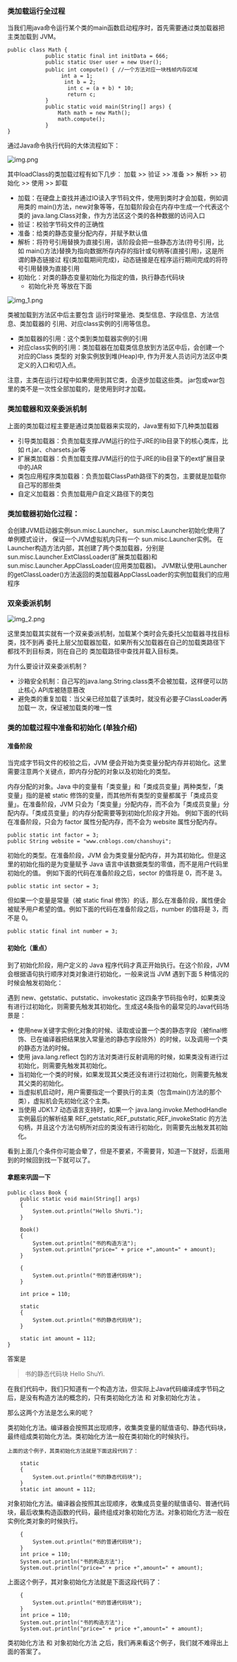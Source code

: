 ### 类加载运行全过程 
当我们用java命令运行某个类的main函数启动程序时，首先需要通过类加载器把主类加载到 JVM。

```
public class Math {
            public static final int initData = 666;
            public static User user = new User();
            public int compute() { //一个方法对应一块栈帧内存区域
                 int a = 1;
                  int b = 2;
                   int c = (a + b) * 10;
                   return c;
            }
            public static void main(String[] args) {
                Math math = new Math();
                math.compute();
            }
}

```
通过Java命令执行代码的大体流程如下：

![img.png](img.png)

其中loadClass的类加载过程有如下几步： 加载 >> 验证 >> 准备 >> 解析 >> 初始化 >> 使用 >> 卸载 
+ 加载：在硬盘上查找并通过IO读入字节码文件，使用到类时才会加载，例如调用类的 main()方法，new对象等等，在加载阶段会在内存中生成一个代表这个类的 java.lang.Class对象，作为方法区这个类的各种数据的访问入口 
+ 验证：校验字节码文件的正确性 
+ 准备：给类的静态变量分配内存，并赋予默认值 
+ 解析：将符号引用替换为直接引用，该阶段会把一些静态方法(符号引用，比如 main()方法)替换为指向数据所存内存的指针或句柄等(直接引用)，这是所谓的静态链接过 程(类加载期间完成)，动态链接是在程序运行期间完成的将符号引用替换为直接引用
+ 初始化：对类的静态变量初始化为指定的值，执行静态代码块
  + 初始化补充 等放在下面

![img_1.png](img_1.png)

类被加载到方法区中后主要包含 运行时常量池、类型信息、字段信息、方法信息、类加载器的 引用、对应class实例的引用等信息。 
+ 类加载器的引用：这个类到类加载器实例的引用 
+ 对应class实例的引用：类加载器在加载类信息放到方法区中后，会创建一个对应的Class 类型的 对象实例放到堆(Heap)中, 作为开发人员访问方法区中类定义的入口和切入点。

注意，主类在运行过程中如果使用到其它类，会逐步加载这些类。 jar包或war包里的类不是一次性全部加载的，是使用到时才加载。


### 类加载器和双亲委派机制 
上面的类加载过程主要是通过类加载器来实现的，Java里有如下几种类加载器 
+ 引导类加载器：负责加载支撑JVM运行的位于JRE的lib目录下的核心类库，比如 rt.jar、charsets.jar等 
+ 扩展类加载器：负责加载支撑JVM运行的位于JRE的lib目录下的ext扩展目录中的JAR 
+ 类包应用程序类加载器：负责加载ClassPath路径下的类包，主要就是加载你自己写的那些类
+ 自定义加载器：负责加载用户自定义路径下的类包

### 类加载器初始化过程：
会创建JVM启动器实例sun.misc.Launcher。 sun.misc.Launcher初始化使用了单例模式设计，
保证一个JVM虚拟机内只有一个 sun.misc.Launcher实例。 在Launcher构造方法内部，其创建了两个类加载器，分别是 sun.misc.Launcher.ExtClassLoader(扩展类加载器)和sun.misc.Launcher.AppClassLoader(应用类加载器)。 
JVM默认使用Launcher的getClassLoader()方法返回的类加载器AppClassLoader的实例加载我们的应用程序

### 双亲委派机制

![img_2.png](img_2.png)

这里类加载其实就有一个双亲委派机制，加载某个类时会先委托父加载器寻找目标类，找不到再 委托上层父加载器加载，如果所有父加载器在自己的加载类路径下都找不到目标类，则在自己的 类加载路径中查找并载入目标类。

为什么要设计双亲委派机制？ 
+ 沙箱安全机制：自己写的java.lang.String.class类不会被加载，这样便可以防止核心 API库被随意篡改 
+ 避免类的重复加载：当父亲已经加载了该类时，就没有必要子ClassLoader再加载一 次，保证被加载类的唯一性

### 类的加载过程中准备和初始化 (单独介绍)

#### 准备阶段
当完成字节码文件的校验之后，JVM 便会开始为类变量分配内存并初始化。这里需要注意两个关键点，即内存分配的对象以及初始化的类型。

内存分配的对象。Java 中的变量有「类变量」和「类成员变量」两种类型，「类变量」指的是被 static 修饰的变量，而其他所有类型的变量都属于「类成员变量」。在准备阶段，JVM 只会为「类变量」分配内存，而不会为「类成员变量」分配内存。「类成员变量」的内存分配需要等到初始化阶段才开始。
例如下面的代码在准备阶段，只会为 factor 属性分配内存，而不会为 website 属性分配内存。

```aidl
public static int factor = 3;
public String website = "www.cnblogs.com/chanshuyi";

```
初始化的类型。在准备阶段，JVM 会为类变量分配内存，并为其初始化。但是这里的初始化指的是为变量赋予 Java 语言中该数据类型的零值，而不是用户代码里初始化的值。
例如下面的代码在准备阶段之后，sector 的值将是 0，而不是 3。

```aidl
public static int sector = 3;
```

但如果一个变量是常量（被 static final 修饰）的话，那么在准备阶段，属性便会被赋予用户希望的值。例如下面的代码在准备阶段之后，number 的值将是 3，而不是 0。
```aidl
public static final int number = 3;
```

#### 初始化（重点）

到了初始化阶段，用户定义的 Java 程序代码才真正开始执行。在这个阶段，JVM 会根据语句执行顺序对类对象进行初始化，一般来说当 JVM 遇到下面 5 种情况的时候会触发初始化：

遇到 new、getstatic、putstatic、invokestatic 这四条字节码指令时，如果类没有进行过初始化，则需要先触发其初始化。生成这4条指令的最常见的Java代码场景是：
- 使用new关键字实例化对象的时候、读取或设置一个类的静态字段（被final修饰、已在编译器把结果放入常量池的静态字段除外）的时候，以及调用一个类的静态方法的时候。
- 使用 java.lang.reflect 包的方法对类进行反射调用的时候，如果类没有进行过初始化，则需要先触发其初始化。
- 当初始化一个类的时候，如果发现其父类还没有进行过初始化，则需要先触发其父类的初始化。
- 当虚拟机启动时，用户需要指定一个要执行的主类（包含main()方法的那个类），虚拟机会先初始化这个主类。
- 当使用 JDK1.7 动态语言支持时，如果一个 java.lang.invoke.MethodHandle实例最后的解析结果 REF_getstatic,REF_putstatic,REF_invokeStatic 的方法句柄，并且这个方法句柄所对应的类没有进行初始化，则需要先出触发其初始化。

看到上面几个条件你可能会晕了，但是不要紧，不需要背，知道一下就好，后面用到的时候回到找一下就可以了。


#### 拿题来巩固一下

```aidl
public class Book {
    public static void main(String[] args)
    {
        System.out.println("Hello ShuYi.");
    }

    Book()
    {
        System.out.println("书的构造方法");
        System.out.println("price=" + price +",amount=" + amount);
    }

    {
        System.out.println("书的普通代码块");
    }

    int price = 110;

    static
    {
        System.out.println("书的静态代码块");
    }

    static int amount = 112;
}

```

答案是 
> 书的静态代码块
Hello ShuYi.


在我们代码中，我们只知道有一个构造方法，但实际上Java代码编译成字节码之后，是没有构造方法的概念的，只有类初始化方法 和 对象初始化方法 。

那么这两个方法是怎么来的呢？

类初始化方法。编译器会按照其出现顺序，收集类变量的赋值语句、静态代码块，最终组成类初始化方法。类初始化方法一般在类初始化的时候执行。

```aidl
上面的这个例子，其类初始化方法就是下面这段代码了：

    static
    {
        System.out.println("书的静态代码块");
    }
    static int amount = 112;
```

对象初始化方法。编译器会按照其出现顺序，收集成员变量的赋值语句、普通代码块，最后收集构造函数的代码，最终组成对象初始化方法。对象初始化方法一般在实例化类对象的时候执行。


```aidl
    {
        System.out.println("书的普通代码块");
    }
    int price = 110;
    System.out.println("书的构造方法");
    System.out.println("price=" + price +",amount=" + amount);

```

上面这个例子，其对象初始化方法就是下面这段代码了：
```aidl
    {
        System.out.println("书的普通代码块");
    }
    int price = 110;
    System.out.println("书的构造方法");
    System.out.println("price=" + price +",amount=" + amount);
```
类初始化方法 和 对象初始化方法 之后，我们再来看这个例子，我们就不难得出上面的答案了。






